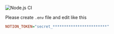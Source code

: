 ![Node.js CI](https://github.com/46ki75/website-next-ssr/workflows/All%20Branch%20Vitest%20Test%20Suite/badge.svg)

Please create `.env` file and edit like this

```ini
NOTION_TOKEN="secret_************************"
```